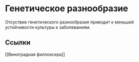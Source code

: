 # Генетическое разнообразие
Отсуствие генетического разнообразия приводит к меньшей устойчивости культуры к заболеваниям.

## Ссылки
[[Виноградная филлоксера]]